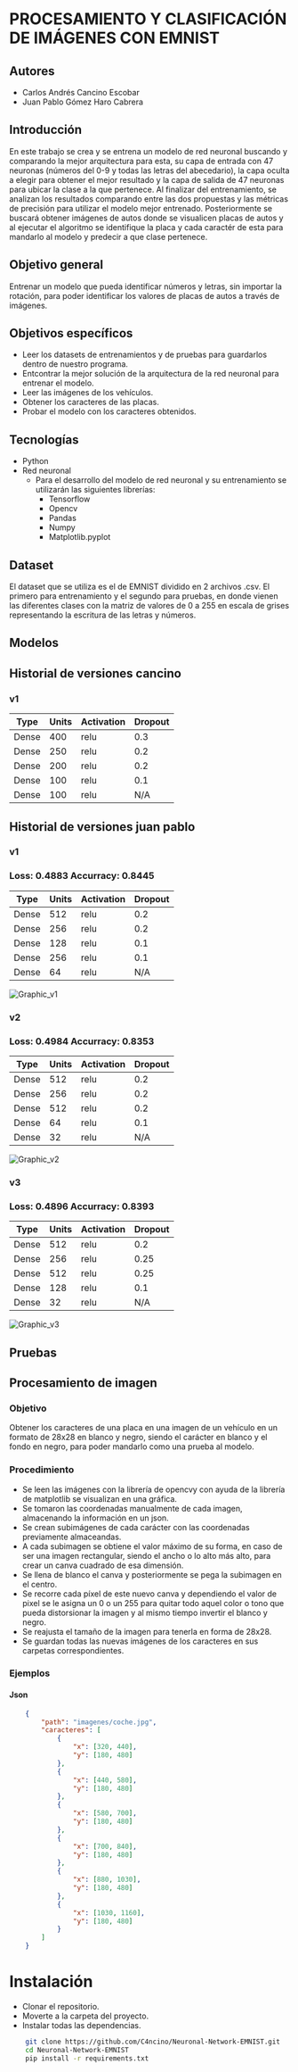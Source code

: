 # PROCESAMIENTO Y CLASIFICACIÓN DE IMÁGENES CON EMNIST

## Autores
- Carlos Andrés Cancino Escobar
- Juan Pablo Gómez Haro Cabrera

## Introducción
En este trabajo se crea y se entrena un modelo de red neuronal buscando y comparando la mejor arquitectura para esta, su capa de entrada con 47 neuronas (números del 0-9 y todas las letras del abecedario), la capa oculta a elegir para obtener el mejor resultado y la capa de salida de 47 neuronas para ubicar la clase a la que pertenece. Al finalizar del entrenamiento, se analizan los resultados comparando entre las dos propuestas y las métricas de precisión para utilizar el modelo mejor entrenado. Posteriormente se buscará obtener imágenes de autos donde se visualicen placas de autos y al ejecutar el algoritmo se identifique la placa y cada caractér de esta para mandarlo al modelo y predecir a que clase pertenece.

## Objetivo general
Entrenar un modelo que pueda identificar números y letras, sin importar la rotación, para poder identificar los valores de placas de autos a través de imágenes.

## Objetivos específicos
- Leer los datasets de entrenamientos y de pruebas para guardarlos dentro de nuestro programa.
- Entcontrar la mejor solución de la arquitectura de la red neuronal para entrenar el modelo.
- Leer las imágenes de los vehículos.
- Obtener los caracteres de las placas.
- Probar el modelo con los caracteres obtenidos.

## Tecnologías
- Python
- Red neuronal
    - Para el desarrollo del modelo de red neuronal y su entrenamiento se utilizarán las siguientes librerías:
        - Tensorflow
        - Opencv
        - Pandas
        - Numpy
        - Matplotlib.pyplot

## Dataset
El dataset que se utiliza es el de EMNIST dividido en 2 archivos .csv. El primero para entrenamiento y el segundo para pruebas, en donde vienen las diferentes clases con la matriz de valores de 0 a 255 en escala de grises representando la escritura de las letras y números.

## Modelos

## Historial de versiones cancino

### v1

| Type  | Units | Activation | Dropout |
| ----- | ----- | ---------- | ------- |
| Dense | 400   | relu       | 0.3     |
| Dense | 250   | relu       | 0.2     |
| Dense | 200   | relu       | 0.2     |
| Dense | 100   | relu       | 0.1     |
| Dense | 100   | relu       | N/A     |



## Historial de versiones juan pablo

### v1
### Loss: 0.4883 Accurracy: 0.8445

| Type  | Units | Activation | Dropout |
| ----- | ----- | ---------- | ------- |
| Dense | 512   | relu       | 0.2     |
| Dense | 256   | relu       | 0.2     |
| Dense | 128   | relu       | 0.1     |
| Dense | 256   | relu       | 0.1     |
| Dense |  64   | relu       | N/A     |

![Graphic_v1]("images/Graphics/JuanPablo/Graphic_v1.png")

### v2
### Loss: 0.4984 Accurracy: 0.8353

| Type  | Units | Activation | Dropout |
| ----- | ----- | ---------- | ------- |
| Dense | 512   | relu       | 0.2     |
| Dense | 256   | relu       | 0.2     |
| Dense | 512   | relu       | 0.2     |
| Dense |  64   | relu       | 0.1     |
| Dense |  32   | relu       | N/A     |

![Graphic_v2]("images/Graphics/JuanPablo/Graphic_v2.png")

### v3
### Loss: 0.4896 Accurracy: 0.8393

| Type  | Units | Activation | Dropout |
| ----- | ----- | ---------- | ------- |
| Dense | 512   | relu       | 0.2     |
| Dense | 256   | relu       | 0.25    |
| Dense | 512   | relu       | 0.25    |
| Dense | 128   | relu       | 0.1     |
| Dense |  32   | relu       | N/A     |

![Graphic_v3]("images/Graphics/JuanPablo/Graphic_v3.png")

## Pruebas




## Procesamiento de imagen
### Objetivo
Obtener los caracteres de una placa en una imagen de un vehículo en un formato de 28x28 en blanco y negro, siendo el carácter en blanco y el fondo en negro, para poder mandarlo como una prueba al modelo.

### Procedimiento
- Se leen las imágenes con la librería de opencvy con ayuda de la librería de matplotlib se visualizan en una gráfica.
- Se tomaron las coordenadas manualmente de cada imagen, almacenando la información en un json.
- Se crean subimágenes de cada carácter con las coordenadas previamente almaceandas.
- A cada subimagen se obtiene el valor máximo de su forma, en caso de ser una imagen rectangular, siendo el ancho o lo alto más alto, para crear un canva cuadrado de esa dimensión.
- Se llena de blanco el canva y posteriormente se pega la subimagen en el centro.
- Se recorre cada píxel de este nuevo canva y dependiendo el valor de pixel se le asigna un 0 o un 255 para quitar todo aquel color o tono que pueda distorsionar la imagen y al mismo tiempo invertir el blanco y negro.
- Se reajusta el tamaño de la imagen para tenerla en forma de 28x28.
- Se guardan todas las nuevas imágenes de los caracteres en sus carpetas correspondientes.

### Ejemplos
#### Json

```json
    {
        "path": "imagenes/coche.jpg",
        "caracteres": [
            {
                "x": [320, 440],
                "y": [180, 480]
            },
            {
                "x": [440, 580],
                "y": [180, 480]
            },
            {
                "x": [580, 700],
                "y": [180, 480]
            },
            {
                "x": [700, 840],
                "y": [180, 480]
            },
            {
                "x": [880, 1030],
                "y": [180, 480]
            },
            {
                "x": [1030, 1160],
                "y": [180, 480]
            }
        ]
    }
```

# Instalación

- Clonar el repositorio.
- Moverte a la carpeta del proyecto.
- Instalar todas las dependencias.

```bash
    git clone https://github.com/C4ncino/Neuronal-Network-EMNIST.git
	cd Neuronal-Network-EMNIST
	pip install -r requirements.txt
```
